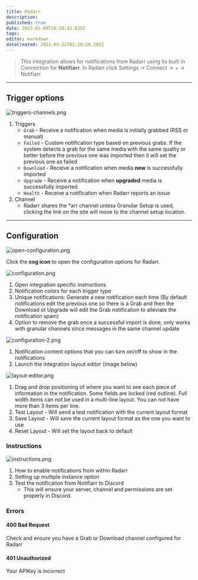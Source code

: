 ```yaml
---
title: Radarr
description: 
published: true
date: 2022-01-09T20:20:42.635Z
tags: 
editor: markdown
dateCreated: 2021-05-22T02:20:20.205Z
---
```


> This integration allows for notifications from Radarr using its built in Connection for **Notifiarr**. In Radarr click Settings → Connect → + → Notifiarr

---

## Trigger options

![triggers-channels.png](/radarr/triggers-channels.png)

1. Triggers
    - `Grab` - Receive a notification when media is initially grabbed (RSS or manual)
    - `Failed` - Custom notification type based on previous grabs. If the system detects a grab for the same media with the same quality or better before the previous one was imported then it will set the previous one as failed
    - `Download` - Receive a notification when media **new** is successfully imported
    - `Upgrade` - Receive a notification when **upgraded** media is successfully imported
    - `Health` - Receive a notification when Radarr reports an issue
1. Channel
    - Radarr shares the *arr channel unless Granular Setup is used, clicking the link on the site will move to the channel setup location.

---

## Configuration

![open-configuration.png](/radarr/open-configuration.png)

Click the **cog icon** to open the configuration options for Radarr.

![configuration.png](/radarr/configuration.png)

1. Open integration specific instructions
1. Notification colors for each trigger type
1. Unique notifications: Generate a new notification each time (By default notifications edit the previous one so there is a Grab and then the Download ot Upgrade will edit the Grab notification to alleviate the notification spam)
1. Option to remove the grab once a successful import is done, only works with granular channels since messages in the same channel update

![configuration-2.png](/radarr/configuration-2.png)

1. Notification content options that you can turn on/off to show in the notifications
1. Launch the integration layout editor (image below)

![layout-editor.png](/radarr/layout-editor.png)

1. Drag and drop positioning of where you want to see each piece of information in the notification. Some fields are locked (red outline). Full width items can not be used in a multi-line layout. You can not have more than 3 items per line.
1. Test Layout - Will send a test notification with the current layout format
1. Save Layout - Will save the current layout format as the one you want to use
1. Reset Layout - Will set the layout back to default

### Instructions

![instructions.png](/radarr/instructions.png)

1. How to enable notifications from within Radarr
1. Setting up multiple instance option
1. Test the notification from Notifiarr to Discord
    - This will ensure your server, channel and permissions are set properly in Discord.

### Errors

#### 400 Bad Request

Check and ensure you have a Grab or Download channel configured for Radarr

#### 401 Unauthorized

Your APIKey is incorrect